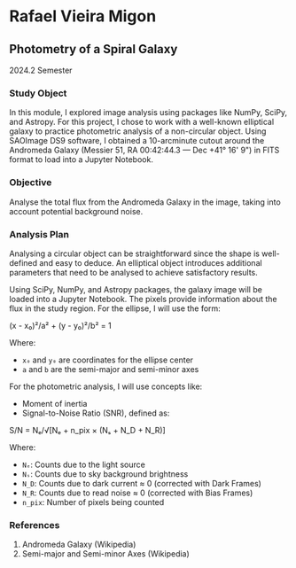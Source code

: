 # Rafael Vieira Migon

## Photometry of a Spiral Galaxy

2024.2 Semester

### Study Object

In this module, I explored image analysis using packages like NumPy, SciPy, and Astropy. For this project, I chose to work with a well-known elliptical galaxy to practice photometric analysis of a non-circular object. Using SAOImage DS9 software, I obtained a 10-arcminute cutout around the Andromeda Galaxy (Messier 51, RA 00:42:44.3 — Dec +41° 16' 9") in FITS format to load into a Jupyter Notebook.

### Objective

Analyse the total flux from the Andromeda Galaxy in the image, taking into account potential background noise.

### Analysis Plan

Analysing a circular object can be straightforward since the shape is well-defined and easy to deduce. An elliptical object introduces additional parameters that need to be analysed to achieve satisfactory results. 

Using SciPy, NumPy, and Astropy packages, the galaxy image will be loaded into a Jupyter Notebook. The pixels provide information about the flux in the study region. For the ellipse, I will use the form:

(x - x₀)²/a² + (y - y₀)²/b² = 1

Where:
- `x₀` and `y₀` are coordinates for the ellipse center
- `a` and `b` are the semi-major and semi-minor axes

For the photometric analysis, I will use concepts like:
- Moment of inertia
- Signal-to-Noise Ratio (SNR), defined as:

S/N = Nₑ/√[Nₑ + n_pix × (Nₛ + N_D + N_R)]

Where:
- `Nₑ`: Counts due to the light source
- `Nₛ`: Counts due to sky background brightness
- `N_D`: Counts due to dark current ≈ 0 (corrected with Dark Frames)
- `N_R`: Counts due to read noise ≈ 0 (corrected with Bias Frames)
- `n_pix`: Number of pixels being counted

### References

1. Andromeda Galaxy (Wikipedia)
2. Semi-major and Semi-minor Axes (Wikipedia)
